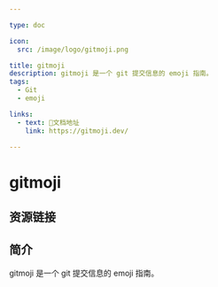 ```yaml
---

type: doc

icon:
  src: /image/logo/gitmoji.png

title: gitmoji
description: gitmoji 是一个 git 提交信息的 emoji 指南。
tags:
  - Git
  - emoji

links:
  - text: 📖文档地址
    link: https://gitmoji.dev/

---
```


<ShowLogo />

# gitmoji

<ShowTags />

<ShowBreadcrumb />

## 资源链接

<ShowLinks />

## 简介

gitmoji 是一个 git 提交信息的 emoji 指南。
